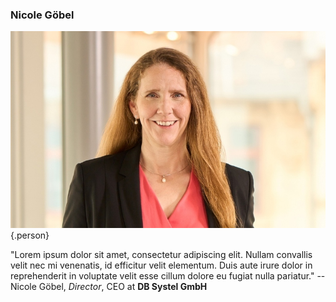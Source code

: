 ### Nicole Göbel

![Nicole Göbel](images/people/nicole-goebel.jpg){.person}

"Lorem ipsum dolor sit amet, consectetur adipiscing elit. Nullam convallis velit nec mi venenatis, id efficitur velit elementum. Duis aute irure dolor in reprehenderit in voluptate velit esse cillum dolore eu fugiat nulla pariatur." -- Nicole Göbel, *Director*, CEO at **DB Systel GmbH**

